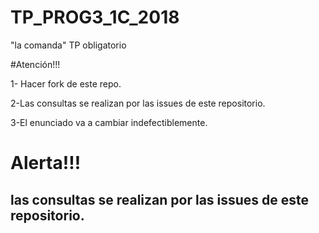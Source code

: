 # TP_PROG3_1C_2018
"la comanda" TP obligatorio

#Atención!!!

1- Hacer fork de este repo.

2-Las consultas se realizan por las issues de este repositorio.

3-El enunciado va a cambiar indefectiblemente.


<h1>Alerta!!!</h1> 

<h2>las consultas se realizan por las issues de este repositorio.</h2>

